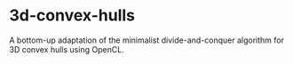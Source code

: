 # 3d-convex-hulls
A bottom-up adaptation of the minimalist divide-and-conquer algorithm for 3D convex hulls using OpenCL.
